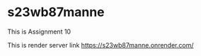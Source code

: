 # s23wb87manne

This is Assignment 10

This is render server link <https://s23wb87manne.onrender.com/>
